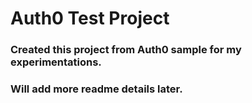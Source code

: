 # Auth0 Test Project

### Created this project from Auth0 sample for my experimentations.

### Will add more readme details later.